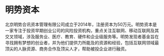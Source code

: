 # 

# 明势资本

北京明势合讯资本管理有限公司成立于2014年，注册资本为50万元。明势资本是一家专注于投资早期创业公司的风险投资机构，重点关注互联网、移动互联网及其交叉领域，涉及服务业、医疗、教育、硬件和企业级服务等。明势发现者基金旨在寻找拥有梦想的创业者，并为他们提供力所能及的资源和经验，包括互联网领域最顶尖的人脉资源、商务合作及顶尖人才，帮助被投企业进行融资。


